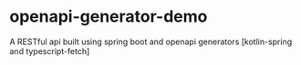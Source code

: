 # openapi-generator-demo
A RESTful api built using spring boot and openapi generators [kotlin-spring and typescript-fetch]
